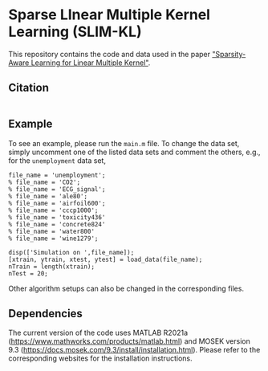 # Sparse LInear Multiple Kernel Learning (SLIM-KL)

This repository contains the code and data used in the paper ["Sparsity-Aware Learning for Linear Multiple Kernel"]().

## Citation
```

```

## Example
To see an example, please run the `main.m` file. To change the data set, simply uncomment one of the listed data sets and comment the others, e.g., for the `unemployment` data set,
```
file_name = 'unemployment';
% file_name = 'CO2';
% file_name = 'ECG_signal';
% file_name = 'ale80';
% file_name = 'airfoil600';
% file_name = 'cccp1000';
% file_name = 'toxicity436'
% file_name = 'concrete824'
% file_name = 'water800'
% file_name = 'wine1279';

disp(['Simulation on ',file_name]);
[xtrain, ytrain, xtest, ytest] = load_data(file_name);
nTrain = length(xtrain);
nTest = 20;
```
Other algorithm setups can also be changed in the corresponding files.

## Dependencies
The current version of the code uses MATLAB R2021a (https://www.mathworks.com/products/matlab.html) and MOSEK version 9.3 (https://docs.mosek.com/9.3/install/installation.html). Please refer to the corresponding websites for the installation instructions.
